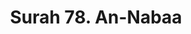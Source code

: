 ---
title       : "Surah 78. An-Nabaa"
DATE        : 7/25/2018 9:18:18 AM
draft       : false
TYPE        : "quran"
layout      : "surah"
BookCode    : "ARB"
SurahNumber : "78"
TotalAyah   : "40"
---